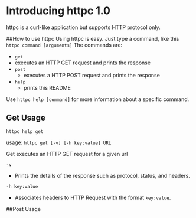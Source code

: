 # Introducing httpc 1.0

httpc is a curl-like application but supports HTTP protocol only.

##How to use httpc
Using httpc is easy. Just type a command, like this
  `httpc command [arguments]`
The commands are:
- `get`
 - executes an HTTP GET request and prints the response
- `post`
  - executes a HTTP POST request and prints the response
- `help`
  - prints this README

Use `httpc help [command]` for more information about a specific command.

## Get Usage
  `httpc help get`

  usage: `httpc get [-v] [-h key:value] URL`

Get executes an HTTP GET request for a given url

`-v`
 - Prints the details of the response such as protocol, status, and headers.

`-h key:value`
 - Associates headers to HTTP Request with the format `key:value`.

##Post Usage
